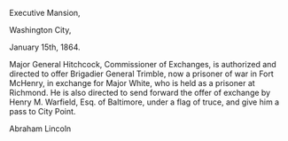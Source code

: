 Executive Mansion,

Washington City,

January 15th, 1864.

Major General Hitchcock, Commissioner of Exchanges, is authorized and directed to offer Brigadier General Trimble, now a prisoner of war in Fort McHenry, in exchange for Major White, who is held as a prisoner at Richmond. He is also directed to send forward the offer of exchange by Henry M. Warfield, Esq. of Baltimore, under a flag of truce, and give him a pass to City Point.

Abraham Lincoln